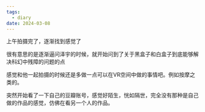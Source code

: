 ```yaml
---
tags:
  - diary
date: 2024-03-08
---
```

上午拍摄完了，逐渐找到感觉了

很有意思的是逐渐逼问泽宇的时候，就开始问到了关于黑盒子和白盒子到底能够解决科幻中残障的问题的点

感觉和他一起拍摄的时候还是多做一点可以在VR空间中做的事情吧。例如按摩之类的。

突然开始看了一下自己的豆瓣账号，感觉好陌生，恍如隔世，完全没有那种是自己做的作品的感觉，仿佛在看另一个人的作品。


